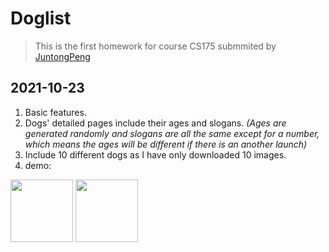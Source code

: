# Doglist

> This is the first homework for course CS175 submmited by [JuntongPeng](https://www.zhihu.com/question/422764302)

## 2021-10-23
1. Basic features.
2. Dogs' detailed pages include their ages and slogans. *(Ages are generated randomly and slogans are all the same except for a number, which means the ages will be different if there is an another launch)*
3. Include 10 different dogs as I have only downloaded 10 images.
4. demo:

  <img src="https://user-images.githubusercontent.com/41589148/138560778-7fefc728-7c69-40c2-be8a-26f77fb11f0e.jpg" width="100px">  <img src="https://user-images.githubusercontent.com/41589148/138560918-f7fbea9a-31b7-40f9-a5e9-d7e3952c6c24.jpg" width="100px">
  
